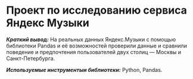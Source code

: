 # Проект по исследованию сервиса Яндекс Музыки

***Краткий вывод:*** На реальных данных Яндекс.Музыки c помощью библиотеки Pandas и её возможностей проверили данные и сравнили поведение и предпочтения пользователей двух столиц — Москвы и Санкт-Петербурга.

***Используемые инструментыи библиотеки:*** Python, Pandas. 

 

